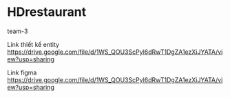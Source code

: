 # HDrestaurant
team-3

Link thiết kế entity 
https://drive.google.com/file/d/1WS_QOU3ScPyl6dRwT1DgZA1ezXiJYATA/view?usp=sharing

Link figma https://drive.google.com/file/d/1WS_QOU3ScPyl6dRwT1DgZA1ezXiJYATA/view?usp=sharing
